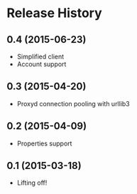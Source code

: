 Release History
===============

0.4 (2015-06-23)
------------------

* Simplified client
* Account support

0.3 (2015-04-20)
------------------

* Proxyd connection pooling with urllib3

0.2 (2015-04-09)
------------------

* Properties support

0.1 (2015-03-18)
------------------

* Lifting off!
